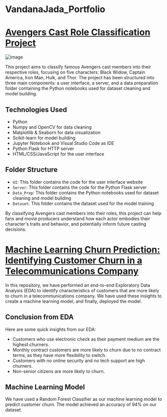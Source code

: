 # VandanaJada_Portfolio

# [Avengers Cast Role Classification Project](https://github.com/VandanaJada/Avengers-Classification)


![image](https://user-images.githubusercontent.com/85215744/230255670-f7b76b39-2ee8-47ef-bb62-c9441446e98a.png)  

This project aims to classify famous Avengers cast members into their respective roles, focusing on five characters: Black Widow, Captain America, Iron Man, Hulk, and Thor. The project has been structured into three main components: a user interface, a server, and a data preparation folder containing the Python notebooks used for dataset cleaning and model building.

## Technologies Used
- Python
- Numpy and OpenCV for data cleaning
- Matplotlib & Seaborn for data visualization
- Scikit-learn for model building
- Jupyter Notebook and Visual Studio Code as IDE
- Python Flask for HTTP server
- HTML/CSS/JavaScript for the user interface

## Folder Structure
- `UI`: This folder contains the code for the user interface website
- `Server`: This folder contains the code for the Python Flask server
- `Data_Prep`: This folder contains the Python notebooks used for dataset cleaning and model building
- `Dataset`: This folder contains the dataset used for the model training

By classifying Avengers cast members into their roles, this project can help fans and movie producers understand how each actor embodies their character's traits and behavior, and potentially inform future casting decisions.

# [Machine Learning Churn Prediction: Identifying Customer Churn in a Telecommunications Company](https://github.com/VandanaJada/MachineLearning_ChurnPrediction)

In this repository, we have performed an end-to-end Exploratory Data Analysis (EDA) to identify characteristics of customers that are more likely to churn in a telecommunications company. We have used these insights to create a machine learning model, and finally, deployed the model.

## Conclusion from EDA
Here are some quick insights from our EDA:

- Customers who use electronic check as their payment medium are the highest churners.
- Monthly contract customers are more likely to churn due to no contract terms, as they have more flexibility to switch.
- Customers with no online security and no tech support are high churners.
- Non-senior citizens are more likely to churn.

## Machine Learning Model
We have used a Random Forest Classifier as our machine learning model to predict customer churn. The model achieved an accuracy of 94% on our dataset.
